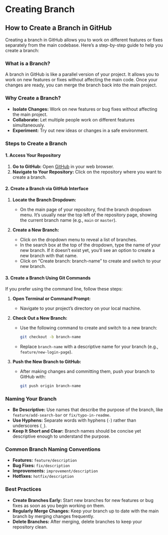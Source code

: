 # Creating Branch

## How to Create a Branch in GitHub

Creating a branch in GitHub allows you to work on different features or fixes separately from the main codebase. Here’s a step-by-step guide to help you create a branch:

### What is a Branch?

A branch in GitHub is like a parallel version of your project. It allows you to work on new features or fixes without affecting the main code. Once your changes are ready, you can merge the branch back into the main project.

### Why Create a Branch?

- **Isolate Changes:** Work on new features or bug fixes without affecting the main project.
- **Collaborate:** Let multiple people work on different features simultaneously.
- **Experiment:** Try out new ideas or changes in a safe environment.

### Steps to Create a Branch

#### 1. **Access Your Repository**

1. **Go to GitHub:** Open [GitHub](https://github.com) in your web browser.
2. **Navigate to Your Repository:** Click on the repository where you want to create a branch.

#### 2. **Create a Branch via GitHub Interface**

1. **Locate the Branch Dropdown:**
   - On the main page of your repository, find the branch dropdown menu. It’s usually near the top left of the repository page, showing the current branch name (e.g., `main` or `master`).

2. **Create a New Branch:**
   - Click on the dropdown menu to reveal a list of branches.
   - In the search box at the top of the dropdown, type the name of your new branch. If it doesn’t exist yet, you’ll see an option to create a new branch with that name.
   - Click on “Create branch: branch-name” to create and switch to your new branch.

#### 3. **Create a Branch Using Git Commands**

If you prefer using the command line, follow these steps:

1. **Open Terminal or Command Prompt:**
   - Navigate to your project’s directory on your local machine.

2. **Check Out a New Branch:**
   - Use the following command to create and switch to a new branch:
     ```bash
     git checkout -b branch-name
     ```
   - Replace `branch-name` with a descriptive name for your branch (e.g., `feature/new-login-page`).

3. **Push the New Branch to GitHub:**
   - After making changes and committing them, push your branch to GitHub with:
     ```bash
     git push origin branch-name
     ```

### Naming Your Branch

- **Be Descriptive:** Use names that describe the purpose of the branch, like `feature/add-search-bar` or `fix/typo-in-readme`.
- **Use Hyphens:** Separate words with hyphens (`-`) rather than underscores (`_`).
- **Keep It Short and Clear:** Branch names should be concise yet descriptive enough to understand the purpose.

### Common Branch Naming Conventions

- **Features:** `feature/description`
- **Bug Fixes:** `fix/description`
- **Improvements:** `improvement/description`
- **Hotfixes:** `hotfix/description`

### Best Practices

- **Create Branches Early:** Start new branches for new features or bug fixes as soon as you begin working on them.
- **Regularly Merge Changes:** Keep your branch up to date with the main branch by merging changes frequently.
- **Delete Branches:** After merging, delete branches to keep your repository clean.
